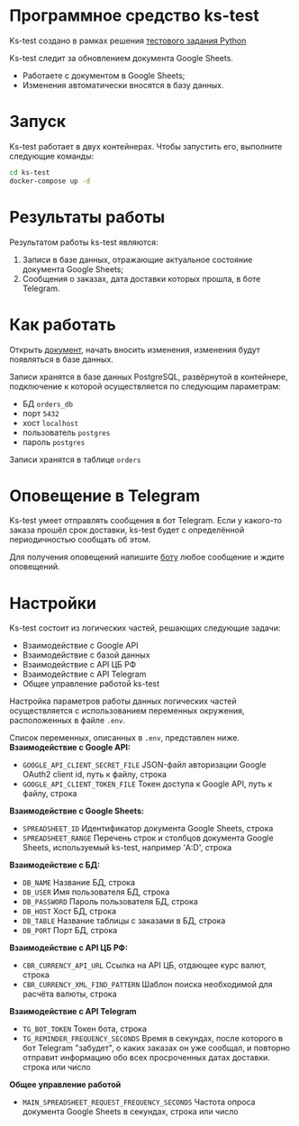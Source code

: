 # Программное средство ks-test

Ks-test создано в рамках решения [тестового задания Python]


Ks-test следит за обновлением документа Google Sheets.

- Работаете с документом в Google Sheets;
- Изменения автоматически вносятся в базу данных.


# Запуск

Ks-test работает в двух контейнерах.
Чтобы запустить его, выполните следующие команды:

```sh
cd ks-test
docker-compose up -d
```

# Результаты работы
Результатом работы ks-test являются:
1. Записи в базе данных, отражающие актуальное состояние документа Google Sheets;
2. Сообщения о заказах, дата доставки которых прошла, в боте Telegram.


# Как работать

Открыть [документ], начать вносить изменения, изменения будут появляться в базе данных.

Записи хранятся в базе данных PostgreSQL, развёрнутой в контейнере, подключение к которой осуществляется по следующим параметрам:
- БД ```orders_db```
- порт ```5432```
- хост ```localhost```
- пользователь ```postgres```
- пароль ```postgres```

Записи хранятся в таблице ```orders```

# Оповещение в Telegram
Ks-test умеет отправлять сообщения в бот Telegram.
Если у какого-то заказа прошёл срок доставки, ks-test будет с определённой периодичностью сообщать об этом.

Для получения оповещений напишите [боту] любое сообщение и ждите оповещений.


# Настройки

Ks-test состоит из логических частей, решающих следующие задачи:

- Взаимодействие с Google API
- Взаимодействие с базой данных
- Взаимодействие с API ЦБ РФ
- Взаимодействие с API Telegram
- Общее управление работой ks-test

Настройка параметров работы данных логических частей осуществляется с использованием переменных окружения, расположенных
в файле ```.env```.

Список переменных, описанных в ```.env```, представлен ниже.
**Взаимодействие с Google API:**
- ```GOOGLE_API_CLIENT_SECRET_FILE```  JSON-файл авторизации Google OAuth2 client id, путь к файлу, строка
- ```GOOGLE_API_CLIENT_TOKEN_FILE``` Токен доступа к Google API, путь к файлу, строка


**Взаимодействие с Google Sheets:**
- ```SPREADSHEET_ID``` Идентификатор документа Google Sheets, строка
- ```SPREADSHEET_RANGE``` Перечень строк и столбцов документа Google Sheets, используемый ks-test, например 'A:D', строка

**Взаимодействие с БД:**
- ```DB_NAME``` Название БД, строка
- ```DB_USER``` Имя пользователя БД, строка
- ```DB_PASSWORD``` Пароль пользователя БД, строка
- ```DB_HOST``` Хост БД, строка
- ```DB_TABLE``` Название таблицы с заказами в БД, строка
- ```DB_PORT``` Порт БД, строка


**Взаимодействие с API ЦБ РФ:**
- ```CBR_CURRENCY_API_URL``` Ссылка на API ЦБ, отдающее курс валют, строка
- ```CBR_CURRENCY_XML_FIND_PATTERN``` Шаблон поиска необходимой для расчёта валюты, строка

**Взаимодействие с API Telegram**
- ```TG_BOT_TOKEN``` Токен бота, строка
- ```TG_REMINDER_FREQUENCY_SECONDS``` Время в секундах, после которого в бот Telegram "забудет", о каких заказах он уже сообщал, и повторно отправит информацию обо всех просроченных датах доставки. строка или число

**Общее управление работой**
- ```MAIN_SPREADSHEET_REQUEST_FREQUENCY_SECONDS``` Частота опроса документа Google Sheets в секундах, строка или число



   [тестового задания Python]: <https://unwinddigital.notion.site/unwinddigital/Python-1fdcee22ef5345cf82b058c333818c08>
   [документ]: <https://docs.google.com/spreadsheets/d/17QEW5pedoH2n5pP1Jsny7MZnJAWQnOMrWhSjTGZ2vO8/edit#gid=0>
   [боту]: <t.me/YacynaPavel_ks_test_bot>
